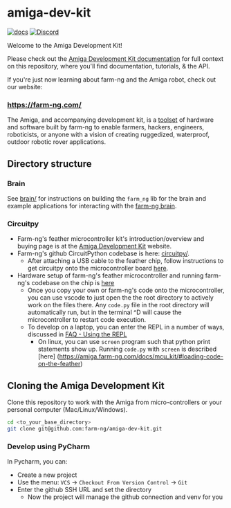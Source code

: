 # amiga-dev-kit

[![docs](https://github.com/farm-ng/amiga-dev-kit/actions/workflows/pages/pages-build-deployment/badge.svg)](https://github.com/farm-ng/amiga-dev-kit/actions/workflows/pages/pages-build-deployment)
[![Discord](https://badgen.net/badge/icon/discord?icon=discord&label)](https://discord.gg/YTCyGsEtBU)

Welcome to the Amiga Development Kit!

Please check out the [Amiga Development Kit documentation](https://farm-ng.github.io/amiga-dev-kit/) for full context on this repository, where you'll find documentation, tutorials, & the API.

If you're just now learning about farm-ng and the Amiga robot, check out our website:

### https://farm-ng.com/

The Amiga, and accompanying development kit, is a [toolset](https://farm-ng.com/collections/amiga-attachments) of hardware and software built by farm-ng to enable farmers, hackers, engineers, roboticists, or anyone with a vision of creating ruggedized, waterproof, outdoor robotic rover applications.

## Directory structure

### Brain

See [brain/](/brain/) for instructions on building the `farm_ng` lib for the brain and example applications for interacting with the [farm-ng brain](https://farm-ng.github.io/amiga-dev-kit/docs/brain/).

### Circuitpy

   * Farm-ng's feather microcontroller kit's introduction/overview and buying page is at the [Amiga Development Kit](https://farm-ng.github.io/amiga-dev-kit) website.
   * Farm-ng's github CircuitPython codebase is here: [circuitpy/](/circuitpy/).
      * After attaching a USB cable to the feather chip, follow instructions to get circuitpy onto the microcontroller board  [here](https://amiga.farm-ng.com/docs/mcu_kit/#loading-code-on-the-feather).
   * Hardware setup of farm-ng's feather microcontroller and running farm-ng's codebase on the chip is [here](https://amiga.farm-ng.com/docs/mcu_kit/)
      * Once you copy your own or farm-ng's code onto the microcontroller, you can use vscode to just open the the root directory to actively work on the files there. Any `code.py` file in the root directory will automatically run, but in the terminal ^D will cause the microcontroller to restart code execution.
      * To develop on a laptop, you can enter the REPL in a number of ways, discussed in [FAQ - Using the REPL](https://amiga.farm-ng.com/docs/reference/faq#using-the-repl)
        * On linux, you can use `screen` program such that python print statements show up. Running `code.py` with `screen` is described [here]
      (https://amiga.farm-ng.com/docs/mcu_kit/#loading-code-on-the-feather)

## Cloning the Amiga Development Kit

Clone this repository to work with the Amiga from micro-controllers or your personal computer (Mac/Linux/Windows).

```bash
cd <to_your_base_directory>
git clone git@github.com:farm-ng/amiga-dev-kit.git
```

### Develop using PyCharm

In Pycharm, you can:
* Create a new project
* Use the menu: `VCS` -> `Checkout From Version Control` -> `Git`
* Enter the github SSH URL and set the directory
  * Now the project will manage the github connection and venv for you
